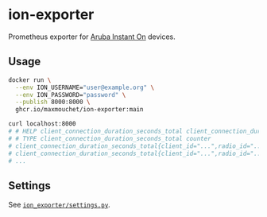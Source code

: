 # ion-exporter

Prometheus exporter for [Aruba Instant On](https://www.arubainstanton.com) devices.

## Usage

```bash
docker run \
  --env ION_USERNAME="user@example.org" \
  --env ION_PASSWORD="password" \
  --publish 8000:8000 \
  ghcr.io/maxmouchet/ion-exporter:main
```

```bash
curl localhost:8000
# # HELP client_connection_duration_seconds_total client_connection_duration_seconds_total
# # TYPE client_connection_duration_seconds_total counter
# client_connection_duration_seconds_total{client_id="...",radio_id="...",site_id="..."} 577.0
# client_connection_duration_seconds_total{client_id="...",radio_id="...",site_id="..."} 1176.0
# ...
```

## Settings

See [`ion_exporter/settings.py`](ion_exporter/settings.py).

